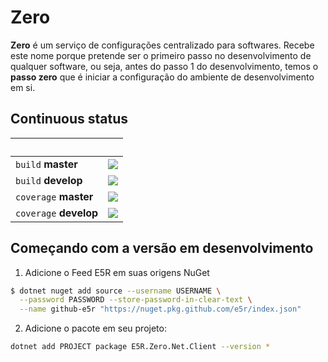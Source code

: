 Zero
====

**Zero** é um serviço de configurações centralizado para softwares. Recebe este nome
porque pretende ser o primeiro passo no desenvolvimento de qualquer software, ou seja,
antes do passo 1 do desenvolvimento, temos o **passo zero** que é iniciar a configuração
do ambiente de desenvolvimento em si.

## Continuous status

 &nbsp; | &nbsp;
------- | ------
`build` **master** | ![](https://github.com/e5r/zero/actions/workflows/ci.yml/badge.svg?branch=master)
`build` **develop** | ![](https://github.com/e5r/zero/actions/workflows/ci.yml/badge.svg?branch=develop)
`coverage` **master** | ![](https://codecov.io/gh/e5r/zero/branch/master/graph/badge.svg?token=LMUB5UDA11)
`coverage` **develop** | ![](https://codecov.io/gh/e5r/zero/branch/develop/graph/badge.svg?token=LMUB5UDA11)

## Começando com a versão em desenvolvimento

1. Adicione o Feed E5R em suas origens NuGet
```sh
$ dotnet nuget add source --username USERNAME \
  --password PASSWORD --store-password-in-clear-text \
  --name github-e5r "https://nuget.pkg.github.com/e5r/index.json"
```

2. Adicione o pacote em seu projeto:
```sh
dotnet add PROJECT package E5R.Zero.Net.Client --version *
```
